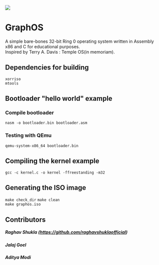 <img src="print_screen.png"/>

# GraphOS

A simple bare-bones 32-bit Ring 0 operating system written in Assembly x86 and C for educational purposes. <br>
Inspired by Terry A. Davis : Temple OS(in memoriam).

## Dependencies for building

`xorriso` <br>
`mtools` <br>

## Bootloader "hello world" example

### Compile bootloader

`nasm -o bootloader.bin bootloader.asm`

### Testing with QEmu

`qemu-system-x86_64 bootloader.bin`

## Compiling the kernel example

`gcc -c kernel.c -o kernel -ffreestanding -m32`

## Generating the ISO image

`make check_dir`
`make clean` <br>
`make graphos.iso`

## Contributors

##### Raghav Shukla (https://github.com/raghavshuklaofficial)
##### Jalaj Goel
##### Aditya Modi
